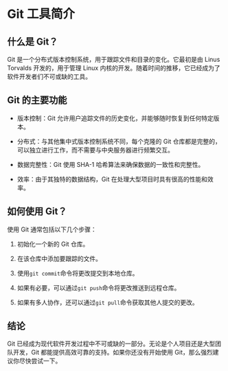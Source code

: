 # Git 工具简介

## 什么是 Git？

Git 是一个分布式版本控制系统，用于跟踪文件和目录的变化。它最初是由 Linus Torvalds 开发的，用于管理 Linux 内核的开发。随着时间的推移，它已经成为了软件开发者们不可或缺的工具。

## Git 的主要功能

- 版本控制：Git 允许用户追踪文件的历史变化，并能够随时恢复到任何特定版本。

- 分布式：与其他集中式版本控制系统不同，每个克隆的 Git 仓库都是完整的，可以独立进行工作，而不需要与中央服务器进行频繁交互。

- 数据完整性：Git 使用 SHA-1 哈希算法来确保数据的一致性和完整性。

- 效率：由于其独特的数据结构，Git 在处理大型项目时具有很高的性能和效率。

## 如何使用 Git？

使用 Git 通常包括以下几个步骤：

1. 初始化一个新的 Git 仓库。

2. 在该仓库中添加要跟踪的文件。

3. 使用`git commit`命令将更改提交到本地仓库。

4. 如果有必要，可以通过`git push`命令将更改推送到远程仓库。

5. 如果有多人协作，还可以通过`git pull`命令获取其他人提交的更改。

## 结论

Git 已经成为现代软件开发过程中不可或缺的一部分。无论是个人项目还是大型团队开发，Git 都能提供高效可靠的支持。如果你还没有开始使用 Git，那么强烈建议你尽快尝试一下。
